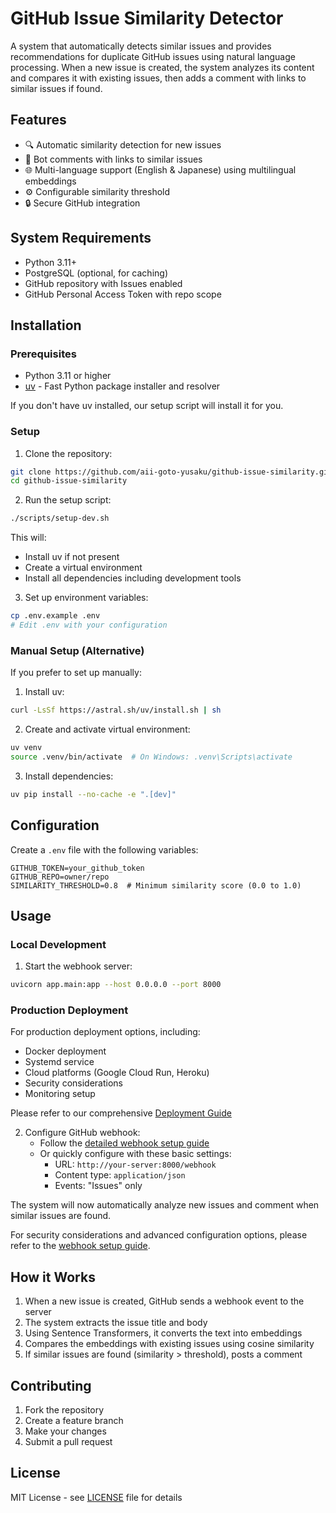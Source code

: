 # GitHub Issue Similarity Detector

A system that automatically detects similar issues and provides recommendations for duplicate GitHub issues using natural language processing. When a new issue is created, the system analyzes its content and compares it with existing issues, then adds a comment with links to similar issues if found.

## Features

- 🔍 Automatic similarity detection for new issues
- 🤖 Bot comments with links to similar issues
- 🌐 Multi-language support (English & Japanese) using multilingual embeddings
- ⚙️ Configurable similarity threshold
- 🔒 Secure GitHub integration

## System Requirements

- Python 3.11+
- PostgreSQL (optional, for caching)
- GitHub repository with Issues enabled
- GitHub Personal Access Token with repo scope

## Installation

### Prerequisites

- Python 3.11 or higher
- [uv](https://github.com/astral-sh/uv) - Fast Python package installer and resolver

If you don't have uv installed, our setup script will install it for you.

### Setup

1. Clone the repository:
```bash
git clone https://github.com/aii-goto-yusaku/github-issue-similarity.git
cd github-issue-similarity
```

2. Run the setup script:
```bash
./scripts/setup-dev.sh
```

This will:
- Install uv if not present
- Create a virtual environment
- Install all dependencies including development tools

3. Set up environment variables:
```bash
cp .env.example .env
# Edit .env with your configuration
```

### Manual Setup (Alternative)

If you prefer to set up manually:

1. Install uv:
```bash
curl -LsSf https://astral.sh/uv/install.sh | sh
```

2. Create and activate virtual environment:
```bash
uv venv
source .venv/bin/activate  # On Windows: .venv\Scripts\activate
```

3. Install dependencies:
```bash
uv pip install --no-cache -e ".[dev]"
```

## Configuration

Create a `.env` file with the following variables:

```env
GITHUB_TOKEN=your_github_token
GITHUB_REPO=owner/repo
SIMILARITY_THRESHOLD=0.8  # Minimum similarity score (0.0 to 1.0)
```

## Usage

### Local Development

1. Start the webhook server:
```bash
uvicorn app.main:app --host 0.0.0.0 --port 8000
```

### Production Deployment

For production deployment options, including:
- Docker deployment
- Systemd service
- Cloud platforms (Google Cloud Run, Heroku)
- Security considerations
- Monitoring setup

Please refer to our comprehensive [Deployment Guide](docs/deployment.md)

2. Configure GitHub webhook:
   - Follow the [detailed webhook setup guide](docs/webhook-setup.md)
   - Or quickly configure with these basic settings:
     - URL: `http://your-server:8000/webhook`
     - Content type: `application/json`
     - Events: "Issues" only

The system will now automatically analyze new issues and comment when similar issues are found.

For security considerations and advanced configuration options, please refer to the [webhook setup guide](docs/webhook-setup.md).

## How it Works

1. When a new issue is created, GitHub sends a webhook event to the server
2. The system extracts the issue title and body
3. Using Sentence Transformers, it converts the text into embeddings
4. Compares the embeddings with existing issues using cosine similarity
5. If similar issues are found (similarity > threshold), posts a comment

## Contributing

1. Fork the repository
2. Create a feature branch
3. Make your changes
4. Submit a pull request

## License

MIT License - see [LICENSE](LICENSE) file for details

